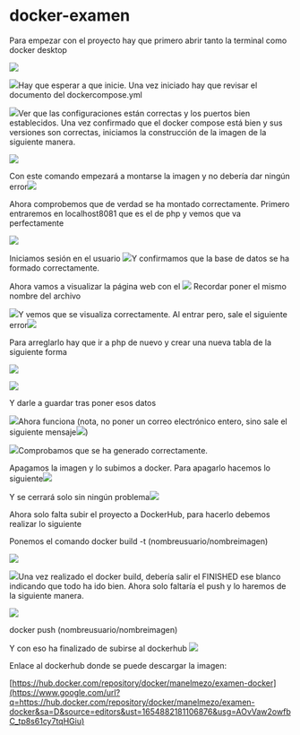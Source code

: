 # docker-examen
Para empezar con el proyecto hay que primero abrir tanto la terminal como docker desktop

![](images/image1.png)

![](images/image10.png)Hay que esperar a que inicie. Una vez iniciado hay que revisar el documento del dockercompose.yml

![](images/image5.png)Ver que las configuraciones están correctas y los puertos bien establecidos. Una vez confirmado que el docker compose está bien y sus versiones son correctas, iniciamos la construcción de la imagen de la siguiente manera.

![](images/image7.png)

Con este comando empezará a montarse la imagen y no debería dar ningún error![](images/image6.png)

Ahora comprobemos que de verdad se ha montado correctamente. Primero entraremos en localhost8081 que es el de php y vemos que va perfectamente

![](images/image16.png)

Iniciamos sesión en el usuario ![](images/image12.png)Y confirmamos que la base de datos se ha formado correctamente.

Ahora vamos a visualizar la página web con el ![](images/image18.png) Recordar poner el mismo nombre del archivo

![](images/image17.png)Y vemos que se visualiza correctamente. Al entrar pero, sale el siguiente error![](images/image4.png)

Para arreglarlo hay que ir a php de nuevo y crear una nueva tabla de la siguiente forma

![](images/image11.png)

![](images/image3.png)

Y darle a guardar tras poner esos datos

![](images/image20.png)Ahora funciona (nota, no poner un correo electrónico entero, sino sale el siguiente mensaje![](images/image15.png))

![](images/image13.png)Comprobamos que se ha generado correctamente.

Apagamos la imagen y lo subimos a docker. Para apagarlo hacemos lo siguiente![](images/image19.png)

Y se cerrará solo sin ningún problema![](images/image9.png)

Ahora solo falta subir el proyecto a DockerHub, para hacerlo debemos realizar lo siguiente

Ponemos el comando docker build -t (nombreusuario/nombreimagen)

![](images/image21.png)

![](images/image14.png)Una vez realizado el docker build, debería salir el FINISHED ese blanco indicando que todo ha ido bien. Ahora solo faltaría el push y lo haremos de la siguiente manera.

![](images/image2.png)

docker push (nombreusuario/nombreimagen)

Y con eso ha finalizado de subirse al dockerhub ![](images/image8.png)

Enlace al dockerhub donde se puede descargar la imagen:

[https://hub.docker.com/repository/docker/manelmezo/examen-docker](https://www.google.com/url?q=https://hub.docker.com/repository/docker/manelmezo/examen-docker&sa=D&source=editors&ust=1654882181106876&usg=AOvVaw2owfbC_tp8s61cy7tqHGiu)
